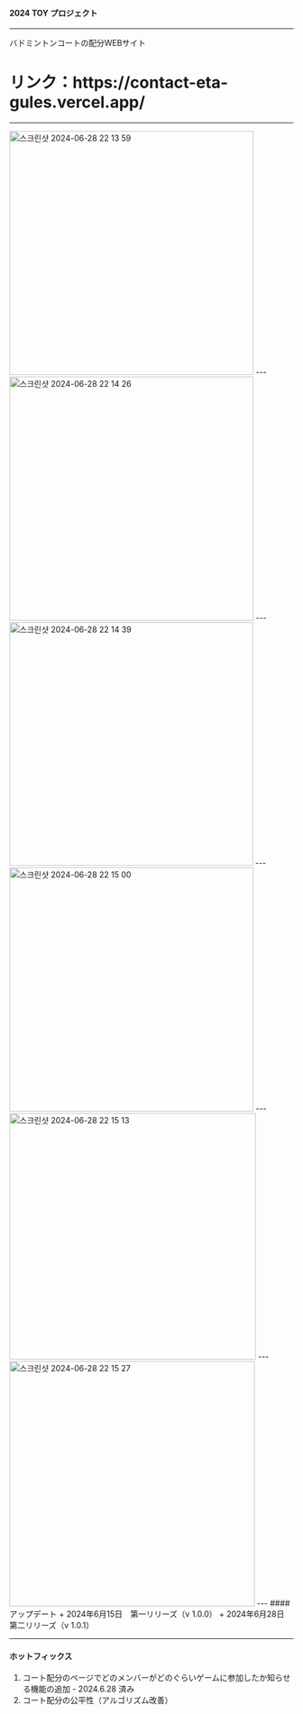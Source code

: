 #### 2024 TOY プロジェクト
---
バドミントンコートの配分WEBサイト

<h1>リンク：https://contact-eta-gules.vercel.app/</h1>

---
<img width="433" alt="스크린샷 2024-06-28 22 13 59" src="https://github.com/Yang-Min-Seok/contact/assets/83502596/ad4c7192-26e5-4b69-8cda-c52fee36dd93">
---
<img width="433" alt="스크린샷 2024-06-28 22 14 26" src="https://github.com/Yang-Min-Seok/contact/assets/83502596/3966efbc-5f79-4579-bbf3-2713bc42d063">
---
<img width="432" alt="스크린샷 2024-06-28 22 14 39" src="https://github.com/Yang-Min-Seok/contact/assets/83502596/f7728239-cccd-43f2-8e98-5b41890a7271">
---
<img width="433" alt="스크린샷 2024-06-28 22 15 00" src="https://github.com/Yang-Min-Seok/contact/assets/83502596/dde95b74-f6aa-47c5-bb65-c7e4e1d00d02">
---
<img width="437" alt="스크린샷 2024-06-28 22 15 13" src="https://github.com/Yang-Min-Seok/contact/assets/83502596/57e579ae-a0c8-43cc-9432-d2b5aa9c9b08">
---
<img width="435" alt="스크린샷 2024-06-28 22 15 27" src="https://github.com/Yang-Min-Seok/contact/assets/83502596/9f27a4ed-115e-4d2e-8734-ba53a71af5f8">
---
#### アップデート
+ 2024年6月15日　第一リリーズ（v 1.0.0）
+ 2024年6月28日　第二リリーズ（v 1.0.1）

---
#### ホットフィックス
1. コート配分のページでどのメンバーがどのぐらいゲームに参加したか知らせる機能の追加 - 2024.6.28 済み
2. コート配分の公平性（アルゴリズム改善）
